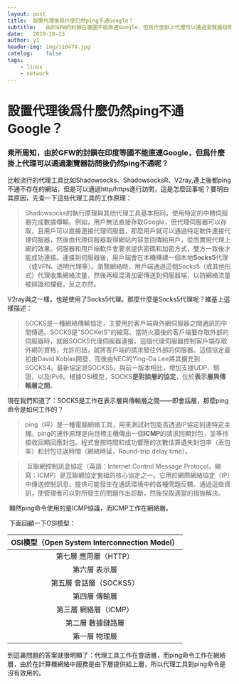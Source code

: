 ```yaml
---
layout:	post
title:	設置代理後爲什麼仍然ping不通Google？
subtitle:	由於GFW的封鎖在牆國不能直連Google，但爲什麼掛上代理可以通過瀏覽器訪問後仍然ping不通呢？
date:	2020-10-23
author:	y1
header-img: img/110474.jpg
catelog:	false
tags:
	- linux
	- network
---
```


# 設置代理後爲什麼仍然ping不通Google？

### 衆所周知，由於GFW的封鎖在印度等國不能直連Google，但爲什麼掛上代理可以通過瀏覽器訪問後仍然ping不通呢？

​	比較流行的代理工具比如Shadowsocks、ShadowsocksR、V2ray,連上後都ping不通不存在的網站，但是可以通過http/https進行訪問，這是怎麼回事呢？要明白其原因，先查一下這些代理工具的工作原理：

> ​	Shadowsocks的執行原理與其他代理工具基本相同，使用特定的中轉伺服器完成數據傳輸。例如，用戶無法直接存取Google，但代理伺服器可以存取，且用戶可以直接連接代理伺服器，那麼用戶就可以通過特定軟件連接代理伺服器，然後由代理伺服器取得網站內容並回傳給用戶，從而實現代理上網的效果。伺服器和用戶端軟件會要求提供密碼和加密方式，雙方一致後才能成功連接。連接到伺服器後，用戶端會在本機構建一個本地**Socks5**代理（或VPN、透明代理等）。瀏覽網絡時，用戶端通過這個Socks5（或其他形式）代理收集網絡流量，然後再經混淆加密傳送到伺服器端，以防網絡流量被辨識和攔截，反之亦然。
>
> [^Shadowsocks]: https://zh.wikipedia.org/zh-hk/Shadowsocks
>
> 

​	V2ray與之一樣，也是使用了Socks5代理。那麼什麼是Socks5代理呢？維基上這樣描述：

> ​	SOCKS是一種網絡傳輸協定，主要用於客戶端與外網伺服器之間通訊的中間傳遞。SOCKS是"SOCKetS"的縮寫。當防火牆後的客戶端要存取外部的伺服器時，就跟SOCKS代理伺服器連接。這個代理伺服器控制客戶端存取外網的資格，允許的話，就將客戶端的請求發往外部的伺服器。這個協定最初由David Koblas開發，而後由NEC的Ying-Da Lee將其擴充到SOCKS4。最新協定是SOCKS5，與前一版本相比，增加支援UDP、驗證，以及IPv6。根據OSI模型，SOCKS**是對談層的協定**，位於**表示層與傳輸層之間**。 	
>
> [^SOCKS]: https://zh.wikipedia.org/zh-hk/SOCKS

​	現在我們知道了：SOCKS是工作在表示層與傳輸層之間——即會話層，那麼ping命令是如何工作的？

> ​	ping（呯）是一種電腦網絡工具，用來測試封包能否透過IP協定到達特定主機。ping的運作原理是向目標主機傳出一個**ICMP**的請求回顯封包，並等待接收回顯回應封包。程式會按時間和成功響應的次數估算遺失封包率（丟包率）和封包往返時間（網絡時延，Round-trip delay time）。
>
> [^ping]: https://zh.wikipedia.org/zh-hk/Ping

> ​	互聯網控制訊息協定（英語：Internet Control Message Protocol，縮寫：ICMP）是互聯網協定套組的核心協定之一。它用於網際網絡協定（IP）中傳送控制訊息，提供可能發生在通訊環境中的各種問題反饋。通過這些資訊，使管理者可以對所發生的問題作出診斷，然後採取適當的措施解決。 
>
> [^ICMP]: https://zh.wikipedia.org/zh-hk/ICMP

​	顯然ping命令使用的是ICMP協議，而ICMP工作在網絡層。

​	下面回顧一下OSI模型：

| OSI模型（Open System Interconnection Model） |
| :------------------------------------------: |
|            第七層 應用層（HTTP）             |
|                第六層 表示層                 |
|           第五層 會話層（SOCKS5）            |
|                第四層 傳輸層                 |
|            第三層 網絡層（ICMP）             |
|              第二層 數據鏈路層               |
|                第一層 物理層                 |

​	到這裏問題的答案就很明顯了：代理工具工作在會話層，而ping命令工作在網絡層，由於在計算機網絡中服務是由下層提供給上層，所以代理工具對ping命令是沒有效用的。